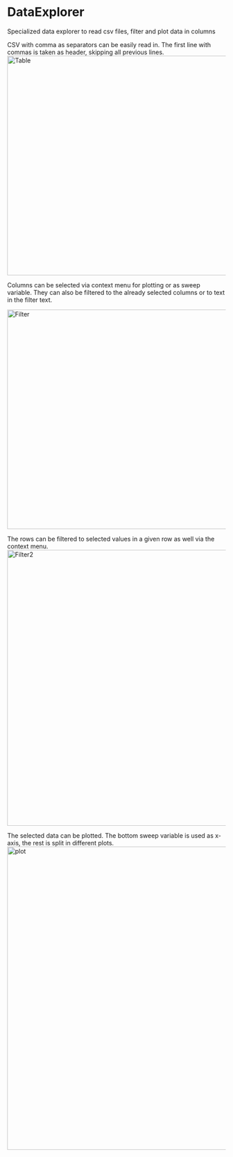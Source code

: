 # DataExplorer
Specialized data explorer to read csv files, filter and plot data in columns

CSV with comma as separators can be easily read in. The first line with commas is taken as header, skipping all previous lines.
<img width="506" alt="Table" src="https://user-images.githubusercontent.com/14033169/163820263-03d0d7ef-a490-46da-aba1-593e14f83c04.png">

Columns can be selected via context menu for plotting or as sweep variable.
They can also be filtered to the already selected columns or to text in the filter text.

<img width="506" alt="Filter" src="https://user-images.githubusercontent.com/14033169/163820284-611001f9-4793-482a-a6f0-0bde041c27da.png">

The rows can be filtered to selected values in a given row as well via the context menu.
<img width="636" alt="Filter2" src="https://user-images.githubusercontent.com/14033169/163820301-031216a1-008a-4613-a4cb-c48b20404f4b.png">

The selected data can be plotted. The bottom sweep variable is used as x-axis, the rest is split in different plots.
<img width="699" alt="plot" src="https://user-images.githubusercontent.com/14033169/163820319-697a6571-1b87-4db8-bd74-527c252806e2.png">

